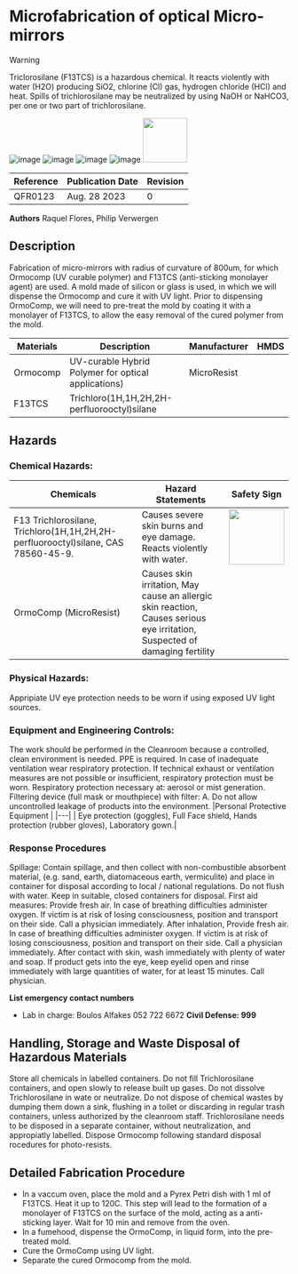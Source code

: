 # Microfabrication of optical Micro-mirrors

> [!WARNING]
> Triclorosilane (F13TCS) is a hazardous chemical. It reacts violently with water (H2O) producing SiO2, chlorine (Cl) gas, hydrogen chloride (HCl) and heat. Spills of trichlorosilane may be neutralized by using NaOH or NaHCO3, per one or two part of trichlorosilane.

![image](https://github.com/tii-qfoundry/SOP/assets/14344419/aabde309-ce50-4a38-96ea-d14960f12dff) ![image](https://github.com/tii-qfoundry/SOP/assets/14344419/5d1ecf5b-9614-4297-beb7-cc6cf63310fb)
![image](https://github.com/tii-qfoundry/SOP/assets/14344419/f06a5444-b751-4e2e-8c37-4f0f6753b0d6) ![image](https://github.com/tii-qfoundry/SOP/assets/14344419/b2310d8b-cfdb-4b34-bbc3-2c6f5ce9bcf7)
<img src ="https://github.com/tii-qfoundry/SOP/assets/14344419/7e58103a-1248-4cff-a929-7379130e0fb7" width=80>

| Reference | Publication Date | Revision |
|----|----|----|
|QFR0123 | Aug. 28 2023 | 0 |


**Authors**
Raquel Flores,
Philip Verwergen

##   Description
Fabrication of micro-mirrors with radius of curvature of 800um, for which Ormocomp (UV curable polymer) and 
F13TCS (anti-sticking monolayer agent) are used. A mold made of silicon or glass is used, in which we will 
dispense the Ormocomp and cure it with UV light. Prior to dispensing OrmoComp, we will need to pre-treat the 
mold by coating it with a monolayer of F13TCS, to allow the easy removal of the cured polymer from the mold. 

|Materials| Description | Manufacturer | HMDS|
|---|---|---|---|
|Ormocomp | UV-curable Hybrid Polymer for optical applications)| MicroResist | |
|F13TCS| Trichloro(1H,1H,2H,2H-perfluorooctyl)silane | | |

##   Hazards
### Chemical Hazards:
|Chemicals|**Hazard Statements**|Safety Sign|
|---|---|---|
| F13 Trichlorosilane, Trichloro(1H,1H,2H,2H-perfluorooctyl)silane, CAS 78560-45-9. | Causes severe skin burns and eye damage. Reacts violently with water. | <img src="https://github.com/tii-qfoundry/SOP/assets/14344419/59c6472e-11ec-4888-907a-a8a18f57b702" width=100> 
| OrmoComp (MicroResist) | Causes skin irritation, May cause an allergic skin reaction, Causes serious eye irritation, Suspected of damaging fertility | |

### Physical Hazards:
Appripiate UV eye protection needs to be worn if using exposed UV light sources.
### Equipment and Engineering Controls:
The work should be performed in the Cleanroom because a controlled, clean environment is needed. PPE is required. In case of inadequate ventilation wear respiratory protection. 
If technical exhaust or ventilation measures are not possible or insufficient, respiratory protection must be worn. Respiratory protection necessary at: aerosol or
mist generation. Filtering device (full mask or mouthpiece) with filter: A. Do not allow uncontrolled leakage of products into the environment.
|Personal Protective Equipment |
|---|
| Eye protection (goggles), Full Face shield, Hands protection (rubber gloves), Laboratory gown.|

### Response Procedures
Spillage: Contain spillage, and then collect with non-combustible absorbent material, (e.g. sand,
earth, diatomaceous earth, vermiculite) and place in container for disposal according to local /
national regulations. Do not flush with water. Keep in suitable, closed containers for disposal.
First aid measures: Provide fresh air. In case of breathing difficulties administer oxygen. If victim is at
risk of losing consciousness, position and transport on their side. Call a physician immediately. After
inhalation, Provide fresh air. In case of breathing difficulties administer oxygen. If victim is at risk of
losing consciousness, position and transport on their side. Call a physician immediately. After contact
with skin, wash immediately with plenty of water and soap. If product gets into the eye, keep eyelid
open and rinse immediately with large quantities of water, for at least 15 minutes. Call physician.

**List emergency contact numbers**
- Lab in charge: Boulos Alfakes 052 722 6672
**Civil Defense: 999**

## Handling, Storage and Waste Disposal of Hazardous Materials
Store all chemicals in labelled containers. Do not fill Trichlorosilane containers, and open slowly to release built up gases. Do not dissolve Trichlorosilane in wate or neutralize.
Do not dispose of chemical wastes by dumping them down a sink, flushing in a toilet or discarding in regular trash containers, unless authorized by the cleanroom staff. 
Trichlorosilane needs to be disposed in a separate container, without neutralization, and appropiatly labelled.
Dispose Ormocomp following standard disposal rocedures for photo-resists.

## Detailed Fabrication Procedure
- In a vaccum oven, place the mold and a Pyrex Petri dish with 1 ml of F13TCS. Heat it up to
120C. This step will lead to the formation of a monolayer of F13TCS on the surface of the mold,
acting as a anti-sticking layer. Wait for 10 min and remove from the oven.
- In a fumehood, dispense the OrmoComp, in liquid form, into the pre-treated mold.
- Cure the OrmoComp using UV light.
- Separate the cured Ormocomp from the mold. 

